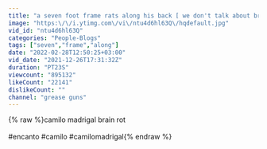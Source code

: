 ```yaml
---
title: "a seven foot frame rats along his back [ we don't talk about bruno camilo's part ] #encanto"
image: "https:\/\/i.ytimg.com\/vi\/ntu4d6hl63Q\/hqdefault.jpg"
vid_id: "ntu4d6hl63Q"
categories: "People-Blogs"
tags: ["seven","frame","along"]
date: "2022-02-28T12:50:25+03:00"
vid_date: "2021-12-26T17:31:32Z"
duration: "PT23S"
viewcount: "895132"
likeCount: "22141"
dislikeCount: ""
channel: "grease guns"
---
```

{% raw %}camilo madrigal brain rot <br /><br />#encanto #camilo #camilomadrigal{% endraw %}
